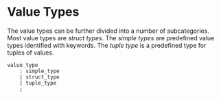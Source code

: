 # Value Types

The value types can be further divided into a number of subcategories. Most value types are *struct
types*. The *simple types* are predefined value types identified with keywords. The *tuple type* is
a predefined type for tuples of values.

```grammar
value_type
    : simple_type
    | struct_type
    | tuple_type
    ;
```
